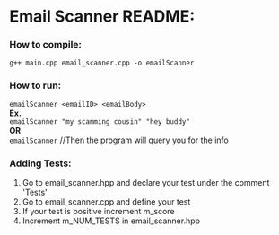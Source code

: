 # Email Scanner README:  
  
### How to compile:  
`g++ main.cpp email_scanner.cpp -o emailScanner`

### How to run:
`emailScanner <emailID> <emailBody>`  
__Ex.__  
`emailScanner "my scamming cousin" "hey buddy"`  
__OR__  
`emailScanner` //Then the program will query you for the info  

### Adding Tests:
1. Go to email_scanner.hpp and declare your test under the comment 'Tests'  
2. Go to email_scanner.cpp and define your test  
3. If your test is positive increment m_score  
3. Increment m_NUM_TESTS in email_scanner.hpp  

